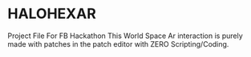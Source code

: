 # HALOHEXAR
Project File For FB Hackathon
This World Space Ar interaction is purely made with patches in the patch editor with ZERO Scripting/Coding.
